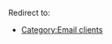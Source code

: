 Redirect to:

*   [Category:Email clients](/index.php/Category:Email_clients "Category:Email clients")